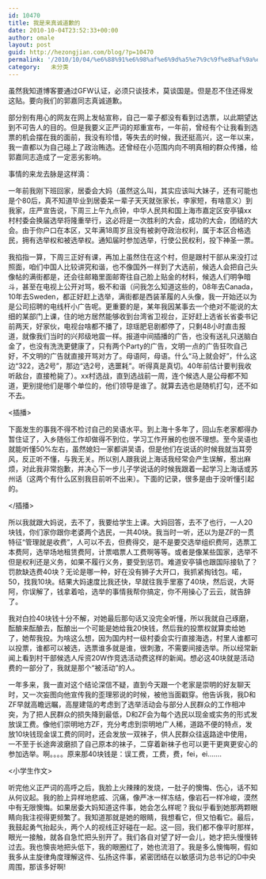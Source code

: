 ```yaml
---
id: 10470
title: 我是来真诚道歉的
date: 2010-10-04T23:52:33+00:00
author: omale
layout: post
guid: http://hezongjian.com/blog/?p=10470
permalink: '/2010/10/04/%e6%88%91%e6%98%af%e6%9d%a5%e7%9c%9f%e8%af%9a%e9%81%93%e6%ad%89%e7%9a%84/'
category:   未分类  
---
```

虽然我知道博客要通过GFW认证，必须只谈技术，莫谈国是。但是忍不住还得发这贴。要向我们的郭嘉同志真诚道歉。

部分别有用心的网友在网上发帖宣称，自己一辈子都没有看到过选票，以此期望达到不可告人的目的。但是我要义正严词的郑重宣布，一年前，曾经有个让我看到选票的机会摆在我的面前，我没有珍惜，等失去的时候，我还挺高兴，这一年以来，我一直都以为自己碰上了政治贿选。还曾经在小范围内向不明真相的群众传播，给郭嘉同志造成了一定恶劣影响。

事情的来龙去脉是这样滴：

一年前我刚下班回家，居委会大妈（虽然这么叫，其实应该叫大妹子，还有可能也是个80后，真不知道毕业到居委呆一辈子天天就张家长，李家短，有啥意义）到我家，庄严宣告说，下周三上午九点钟，中华人民共和国上海市嘉定区安亭镇xx村村委会换届选举将隆重举行，这必将是一次胜利的大会，成功的大会，团结的大会。由于你户口在本区，又年满18周岁且没有被剥夺政治权利，属于本区合格选民，拥有选举权和被选举权。通知届时参加选举，行使公民权利，投下神圣一票。

<meta charset="utf-8" />


我掐指一算，下周三正好有课，再加上虽然住在这个村，但是跟村干部从来没打过照面，咱们中国人比较讲究和谐，也不像国外一样到了大选前，候选人会把自己头像帖的满街都是，还会往邮箱里面邮寄往自己脸上贴金的材料，候选人们明争暗斗，甚至在电视上公开对骂，极不和谐（问我怎么知道这些的，08年去Canada，10年去Sweden，都正好赶上选举，满街都是西装革履的人头像，我一开始还以为是公司招聘的电线杆小广告呢。更重要的是，某年我因某事去一个绝对不能说的太细的某部门上课，住的地方居然能够收到台湾省卫视台，正好赶上选省长省委书记前两天，好家伙，电视台啥都不播了，琼瑶肥皂剧都停了，只剩48小时直击报道，就像我们当时的兴邦级地震一样。报道中间插播的广告，也没有送礼只送脑白金了，也没有洗洗更健康了，只有两个Party的广告，文明一点的广告狂吹自己好，不文明的广告就直接开骂对方了。母语阿，母语。什么&ldquo;马上就会好&rdquo;，什么这边&ldquo;322，选2号&rdquo;，那边&ldquo;选2号，选噩耗&rdquo;。听得真是真切。40年前估计要判我收听敌台，直接枪毙了）。xx村选战，直到选战前一周，连个候选人是公母都不知道，更别提他们是哪个单位的，他们领导是谁了。就算去选也是随机打勾，还不如不去。

<插播>

下面发生的事我不得不检讨自己的吴语水平。到上海十多年了，回山东老家都得办暂住证了，入乡随俗工作却做得不到位，学习工作开展的也很不理想。至今吴语也就能听懂50%左右，虽然媳妇一家都讲吴语，但是他们在说话的时候我就当耳旁风，反正听不懂，与我无关。所以别人跟我说上海话我经常会产生误解，惹出麻烦，对此我非常抱歉，并决心下一步儿子学说话的时候我跟着一起学习上海话或苏州话（这两个有什么区别我目前听不出来）。下面的记录，很多是由于没听懂引起的。

</插播>

<meta charset="utf-8" />


所以我就跟大妈说，去不了，我要给学生上课。大妈回答，去不了也行，一人20块钱，你们家你跟你老婆两个选民，一共40块。我当时一听，还以为是ZF的一贯特征&ldquo;管理就是收费&rdquo;，人可以不去，但费得交，是不是要交选举组织费阿，选票工本费阿，选举场地租赁费阿，计票唱票人工费啊等等。或者是像某些国家，选举不但是权利还是义务，如果不履行义务，要受到惩罚。难道安亭镇也跟国际接轨了？罚款缺选费40块？无论是哪一种，好在没有狮子大开口，我抓紧掏钱包。喏，50，找我10块。结果大妈速度比我还快，早就往我手里塞了40块，然后说，大哥阿，你误解了，钱拿着哈，选举的事情我帮你搞定，你不用操心了云云，就告辞了。

我对白捡40块钱十分不解，对她最后那句话又没完全听懂，所以我就自己琢磨，酝酿来酝酿去，酝酿出一个可能是她给我20快钱，然后我的投票权就算卖给她了，她帮我投。为啥这么想，因为国内村一级村委会实行直接海选，村里人谁都可以投票，谁都可以被选，选票谁多就是谁，很刺激，不需要间接选举。所以经常新闻上看到村干部候选人斥资20W作竞选活动费这样的新闻。想必这40块就是活动费的一部分了，我就是那个&ldquo;被活动&rdquo;的人。

一年多来，我一直对这个结论深信不疑，直到今天跟一个老家是崇明的好友聊天时，又一次妄图向他宣传我的歪理邪说的时候，被他当面戳穿。他告诉我，我D和ZF早就高瞻远瞩，高屋建瓴的考虑到了选举活动会与部分人民群众的工作相冲突，为了把人民群众的损失降到最低，D和ZF会为每个选民以现金或实务的形式发放误工费。像他们崇明地方ZF，充分考虑到崇明地广人稀，道路不便的特点，发放10块钱现金误工费的同时，还会发放一双袜子，供人民群众往返路途中使用，一不至于长途奔波磨损了自己原本的袜子，二穿着新袜子也可以更干更爽更安心的参加选举。啊。。。。原来那40块钱是：误工费，工费，费，fei，ei&#8230;&#8230;.

<小学生作文>

听完他义正严词的高呼之后，我脸上火辣辣的发烧，一肚子的懊悔、伤心，话不知从何议起。我的脸上异样地悲戚、沉痛，像严冰一样冻结，像岩石一样冷峻，漠然中有无限懊悔。如果居委大妈知道这件事，她会怎么样呢？我似乎看到她那两颗眼睛向我注视得更频繁了。我知道那就是她的眼睛，我想看它，但又怕看它。最后，我鼓起勇气抬起头，两个人的视线正好碰在一起。这一回，我们都不像平时那样，眼光一接触，就各自急忙把头别开了。我们各自对望了好一会儿，她才把头慢慢转过去。我也懊丧地把头低下，我的眼圈红了，她也流泪了。我是多么懊悔啊，假如我多从主旋律角度理解这件、弘扬这件事，紧密团结在以敏感词为总书记的D中央周围，那该多好啊!

<meta charset="utf-8" />


<meta charset="utf-8" />
</小学生作文>